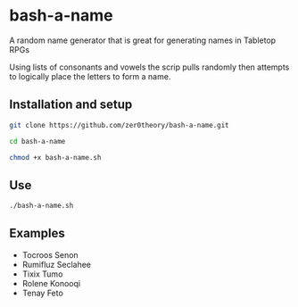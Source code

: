 # bash-a-name

A random name generator that is great for generating names in Tabletop RPGs

Using lists of consonants and vowels the scrip pulls randomly then attempts to logically place the letters to form a name.


## Installation and setup

```sh
git clone https://github.com/zer0theory/bash-a-name.git
```

```sh
cd bash-a-name
```

```sh
chmod +x bash-a-name.sh
```

## Use

```sh
./bash-a-name.sh
```

## Examples

* Tocroos Senon
* Rumifluz Seclahee
* Tixix Tumo 
* Rolene Konooqi 
* Tenay Feto
